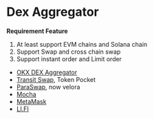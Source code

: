 # Dex Aggregator

**Requirement Feature**

1. At least support EVM chains and Solana chain
2. Support Swap and cross chain swap
3. Support instant order and Limit order



* [OKX DEX Aggregator](https://web3.okx.com/zh-hans/dex-swap)
* [Transit Swap](https://app.gitbook.com/u/tJ4HhRLhQcNizfV3IQRoZIeIfXJ2), Token Pocket
* [ParaSwap](https://www.velora.xyz/), now velora
* [Mocha](https://matcha.xyz/)
* [MetaMask](https://metamask.io/swaps)
* [LI.FI](https://li.fi/)





